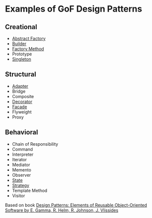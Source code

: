 # Examples of GoF Design Patterns

## Creational
* [Abstract Factory](https://github.com/krlbsk/DesignPatterns/tree/main/Abstract-Factory/AbstractFactory.playground)
* [Builder](https://github.com/krlbsk/DesignPatterns/tree/main/Builder/Builder.playground)
* [Factory Method](https://github.com/krlbsk/gof-design-patterns/tree/main/Factory-Method/FactoryMethod.playground)
* Prototype
* [Singleton](https://github.com/krlbsk/DesignPatterns/tree/main/Singleton/Singleton.playground)

## Structural
* [Adapter](https://github.com/krlbsk/DesignPatterns/tree/main/Adapter/Adapter.playground)
* Bridge
* Composite
* [Decorator](https://github.com/krlbsk/DesignPatterns/tree/main/Decorator/Decorator.playground)
* [Facade](https://github.com/krlbsk/DesignPatterns/tree/main/Facade/Facade.playground)
* Flyweight
* Proxy

## Behavioral
* Chain of Responsibility
* Command
* Interpreter
* Iterator
* Mediator
* Memento
* Observer
* [State](https://github.com/krlbsk/DesignPatterns/tree/main/State/State.playground)
* [Strategy](https://github.com/krlbsk/DesignPatterns/tree/main/Strategy/Strategy.playground)
* Template Method
* Visitor

Based on book [Design Patterns: Elements of Reusable Object-Oriented Software by E. Gamma, R. Helm, R. Johnson, J. Vlissides](https://www.amazon.com/Design-Patterns-Elements-Reusable-Object-Oriented/dp/0201633612)
